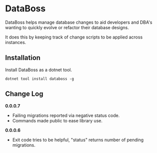 # DataBoss

DataBoss helps manage database changes to aid developers and DBA's wanting to quickly
evolve or refactor their database designs.

It does this by keeping track of change scripts to be applied across instances.

## Installation

Install DataBoss as a dotnet tool.

```
dotnet tool install databoss -g
```

## Change Log

**0.0.0.7**
* Failing migrations reported via negative status code.
* Commands made public to ease library use.

**0.0.0.6**
* Exit code tries to be helpful, "status" returns number of pending migrations.
